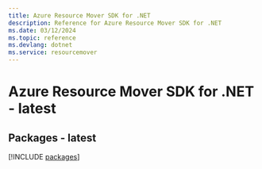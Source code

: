 ```yaml
---
title: Azure Resource Mover SDK for .NET
description: Reference for Azure Resource Mover SDK for .NET
ms.date: 03/12/2024
ms.topic: reference
ms.devlang: dotnet
ms.service: resourcemover
---
```

# Azure Resource Mover SDK for .NET - latest
## Packages - latest
[!INCLUDE [packages](resource-mover-index.md)]